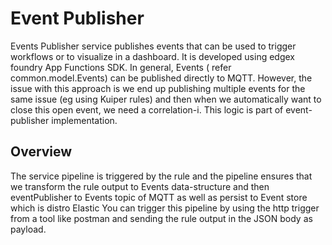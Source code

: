 # Event Publisher

Events Publisher service publishes events that can be used to trigger workflows or to visualize in a dashboard. It is developed using edgex foundry App Functions SDK.
In general, Events ( refer common.model.Events) can be published directly to MQTT. However, the issue with this approach is we end up publishing
multiple events for the same issue (eg using Kuiper rules) and then when we automatically want to close this open event, we need a correlation-i.
This logic is part of event-publisher implementation.

## Overview

The service pipeline is triggered by the rule and the pipeline ensures that we transform the rule output to Events data-structure and then eventPublisher to Events topic of MQTT as well as persist to Event store which is distro Elastic
You can trigger this pipeline by using the http trigger from a tool like postman and sending the rule output in the JSON body as payload. 
